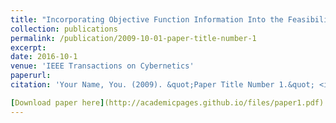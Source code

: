 ```yaml
---
title: "Incorporating Objective Function Information Into the Feasibility Rule for Constrained Evolutionary Optimization"
collection: publications
permalink: /publication/2009-10-01-paper-title-number-1
excerpt: 
date: 2016-10-1
venue: 'IEEE Transactions on Cybernetics'
paperurl: 
citation: 'Your Name, You. (2009). &quot;Paper Title Number 1.&quot; <i>Journal 1</i>. 1(1).'

[Download paper here](http://academicpages.github.io/files/paper1.pdf)
---
```

